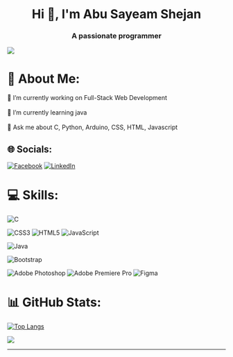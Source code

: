 <h1 align="center">Hi 👋, I'm Abu Sayeam Shejan</h1>
<h3 align="center">A passionate programmer</h3>

![](https://komarev.com/ghpvc/?username=asshejan&color=brightgreen)

# 💫 About Me:
🔭 I’m currently working on Full-Stack Web Development<br><br>🌱 I’m currently learning java<br><br>💬 Ask me about C, Python, Arduino, CSS, HTML, Javascript


## 🌐 Socials:
[![Facebook](https://img.shields.io/badge/Facebook-%231877F2.svg?logo=Facebook&logoColor=white)](https://www.facebook.com/as.shejan/) [![LinkedIn](https://img.shields.io/badge/LinkedIn-%230077B5.svg?logo=linkedin&logoColor=white)](www.linkedin.com/in/shejannsu2022) 

# 💻 Skills:
![C](https://img.shields.io/badge/c-%2300599C.svg?style=for-the-badge&logo=c&logoColor=white) 
<!-- ![C++](https://img.shields.io/badge/c++-%2300599C.svg?style=for-the-badge&logo=c%2B%2B&logoColor=white)  -->
![CSS3](https://img.shields.io/badge/css3-%231572B6.svg?style=for-the-badge&logo=css3&logoColor=white) ![HTML5](https://img.shields.io/badge/html5-%23E34F26.svg?style=for-the-badge&logo=html5&logoColor=white) 
![JavaScript](https://img.shields.io/badge/javascript-%23323330.svg?style=for-the-badge&logo=javascript&logoColor=%23F7DF1E) 
<!-- ![React](https://img.shields.io/badge/react-%2320232a.svg?style=for-the-badge&logo=react&logoColor=%2361DAFB)  -->
![Java](https://img.shields.io/badge/java-%23ED8B00.svg?style=for-the-badge&logo=java&logoColor=white) 
<!-- ![Netlify](https://img.shields.io/badge/netlify-%23000000.svg?style=for-the-badge&logo=netlify&logoColor=#00C7B7)  -->
<!-- ![Firebase](https://img.shields.io/badge/firebase-%23039BE5.svg?style=for-the-badge&logo=firebase) -->
<!-- ![Heroku](https://img.shields.io/badge/heroku-%23430098.svg?style=for-the-badge&logo=heroku&logoColor=white)  -->
![Bootstrap](https://img.shields.io/badge/bootstrap-%23563D7C.svg?style=for-the-badge&logo=bootstrap&logoColor=white) 
<!-- ![TailwindCSS](https://img.shields.io/badge/tailwindcss-%2338B2AC.svg?style=for-the-badge&logo=tailwind-css&logoColor=white) -->
![Adobe Photoshop](https://img.shields.io/badge/adobephotoshop-%2331A8FF.svg?style=for-the-badge&logo=adobephotoshop&logoColor=white)
![Adobe Premiere Pro](https://img.shields.io/badge/Adobe%20Premiere%20Pro-9999FF.svg?style=for-the-badge&logo=Adobe%20Premiere%20Pro&logoColor=white) 	![Figma](https://img.shields.io/badge/figma-%23F24E1E.svg?style=for-the-badge&logo=figma&logoColor=white) 
<!-- ![Python](https://img.shields.io/badge/python-3670A0?style=for-the-badge&logo=python&logoColor=ffdd54) -->
# 📊 GitHub Stats:



[![Top Langs](https://github-readme-stats.vercel.app/api/top-langs/?username=Mahbub2001&theme=highcontrast&hide_border=false&include_all_commits=true&count_private=true&layout=compact)](https://github.com/asshejan/github-readme-stats)

![](https://github-readme-streak-stats.herokuapp.com/?user=asshejan&theme=highcontrast&hide_border=false)<br/>


---
